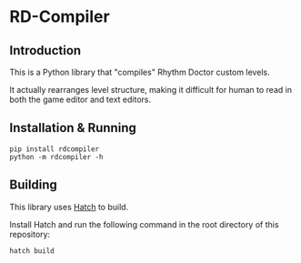 # RD-Compiler

## Introduction
This is a Python library that "compiles" Rhythm Doctor custom levels.

It actually rearranges level structure, making it difficult for human to read in both the game editor and text editors.

## Installation & Running
```shell
pip install rdcompiler
python -m rdcompiler -h
```

## Building
This library uses [Hatch](https://github.com/pypa/hatch) to build.

Install Hatch and run the following command in the root directory of this repository:
```shell
hatch build
```